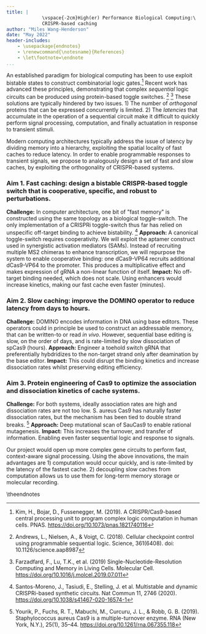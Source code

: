 ```yaml
---
title: | 
			 \vspace{-2cm}High(er) Performance Biological Computing:\
			 CRISPR-based caching
author: "Miles Wang-Henderson"
date: "May 2022"
header-includes: 
	- \usepackage{endnotes}
	- \renewcommand{\notesname}{References}
	- \let\footnote=\endnote
...
```


An established paradigm for biological computing has been to use exploit bistable states to construct combinatorial logic gates.[^crisprcpu] Recent work has advanced these principles, demonstrating that complex *sequential* logic circuits can be produced using protein-based toggle switches. [^checkpoint] [^domino] These solutions are typically hindered by two issues. 1) The number of *orthogonal* proteins that can be expressed concurrently is limited. 2) The *latencies* that accumulate in the operation of a sequential circuit make it difficult to quickly perform signal processing, computation, and finally actuatation in response to transient stimuli.

Modern computing architectures typically address the issue of latency by dividing memory into a hierarchy, exploiting the spatial locality of fast caches to reduce latency. In order to enable programmable responses to transient signals, we propose to analogously design a set of fast and slow caches, by exploiting the orthogonality of CRISPR-based systems. 

### Aim 1. Fast caching: design a bistable CRISPR-based toggle switch that is cooperative, specific, and robust to perturbations.

**Challenge:** In computer architecture, one bit of "fast memory" is constructed using the same topology as a biological toggle-switch. The only implementation of a CRISPRi toggle-switch thus far has relied on unspecific off-target binding to achieve bistability. [^crispri] 
**Approach:** A canonical toggle-switch requires cooperativity. We will exploit the aptamer construct used in synergistic activation mediators (SAMs). Instead of recruiting multiple MS2 chimeras to enhance transcription, we will repurpose the system to enable cooperative binding: one dCas9-VP64 recruits additional dCas9-VP64 to the promoter. This produces a multiplicative effect and makes expression of gRNA a non-linear function of itself.
**Impact:** No off-target binding needed, which does not scale. Using enhancers would increase kinetics, making our fast cache even faster (minutes).

### Aim 2. Slow caching: improve the DOMINO operator to reduce latency from days to hours.

**Challenge:** DOMINO encodes information in DNA using base editors. These operators could in principle be used to construct an addressable memory, that can be written-to or read *in vivo*. However, sequential base editing is slow, on the order of days, and is rate-limited by slow dissociation of spCas9 (hours).
**Approach:** Engineer a toehold switch gRNA that preferentially hybdridizes to the non-target strand only after deamination by the base editor. 
**Impact:** This could disrupt the binding kinetics and increase dissociation rates whilst preserving editing efficiency.

### Aim 3. Protein engineering of Cas9 to optimize the association and dissociation kinetics of cache systems.

**Challenge:** For both systems, ideally association rates are high and dissociation rates are not too low. S. aureus Cas9 has naturally faster dissociation rates, but the mechanism has been tied to double strand breaks. [^sau]
**Approach:** Deep mutational scan of SauCas9 to enable rational mutagenesis.
**Impact:** This increases the turnover, and transfer of information. Enabling even faster sequential logic and response to signals.

Our project would open up more complex gene circuits to perform fast, context-aware signal processing. Using the above innovations, the main advantages are 1) computation would occur quickly, and is rate-limited by the latency of the fastest cache. 2) decoupling slow caches from computation allows us to use them for long-term memory storage or molecular recording.

\theendnotes

[^checkpoint]: Andrews, L., Nielsen, A., & Voigt, C. (2018). Cellular checkpoint control using programmable sequential logic. Science, 361(6408). doi: 10.1126/science.aap8987
[^crisprcpu]: Kim, H., Bojar, D., Fussenegger, M. (2019). A CRISPR/Cas9-based central processing unit to program complex logic computation in human cells. PNAS. https://doi.org/10.1073/pnas.1821740116
[^crispri]: Santos-Moreno, J., Tasiudi, E., Stelling, J. et al. Multistable and dynamic CRISPRi-based synthetic circuits. Nat Commun 11, 2746 (2020). https://doi.org/10.1038/s41467-020-16574-1
[^domino]: Farzadfard, F., Lu, T.K., et al. (2019) Single-Nucleotide-Resolution Computing and Memory in Living Cells. Molecular Cell. https://doi.org/10.1016/j.molcel.2019.07.011
[^sau]: Yourik, P., Fuchs, R. T., Mabuchi, M., Curcuru, J. L., & Robb, G. B. (2019). Staphylococcus aureus Cas9 is a multiple-turnover enzyme. RNA (New York, N.Y.), 25(1), 35–44. https://doi.org/10.1261/rna.067355.118
